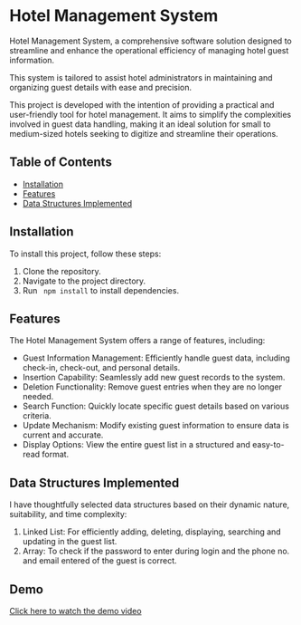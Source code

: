 
# Hotel Management System

Hotel Management System, a comprehensive software solution designed to streamline and enhance the operational efficiency of managing hotel guest information.

This system is tailored to assist hotel administrators in maintaining and organizing guest details with ease and precision.

This project is developed with the intention of providing a practical and user-friendly tool for hotel management. It aims to simplify the complexities involved in guest data handling, making it an ideal solution for small to medium-sized hotels seeking to digitize and streamline their operations.






## Table of Contents

- [Installation](#installation)
- [Features](#features)
- [Data Structures Implemented](#data-structures-implemented)
## Installation

To install this project, follow these steps:

   1. Clone the repository.
   2. Navigate to the project directory.
   3. Run ``
          npm install``
       to install dependencies.

## Features

The Hotel Management System offers a range of features, including:

- Guest Information Management: Efficiently handle guest data, including check-in, check-out, and personal details.
- Insertion Capability: Seamlessly add new guest records to the system.
- Deletion Functionality: Remove guest entries when they are no longer needed.
- Search Function: Quickly locate specific guest details based on various criteria.
- Update Mechanism: Modify existing guest information to ensure data is current and accurate.
- Display Options: View the entire guest list in a structured and easy-to-read format.
## Data Structures Implemented

I have thoughtfully selected data structures based on their dynamic nature, suitability, and time complexity:

1. Linked List: For efficiently adding, deleting, displaying, searching and updating in the guest list.
2. Array: To check if the password to enter during login and the phone no. and email entered of the guest is correct.
## Demo

[Click here to watch the demo video](https://drive.google.com/file/d/1fvv_7d8e_zbuJMUgiAIvtN-ABhdcExdA/view?usp=drive_link)

